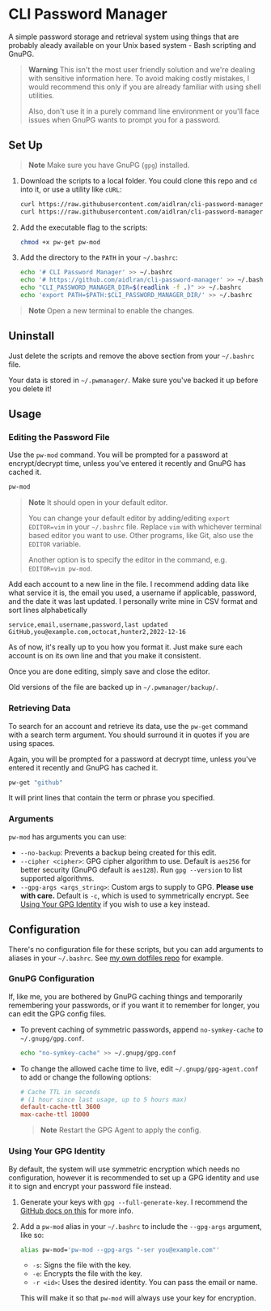 # CLI Password Manager

A simple password storage and retrieval system using things that are probably aleady available on your Unix based system - Bash scripting and GnuPG.

> **Warning**
> This isn't the most user friendly solution and we're dealing with sensitive information here. To avoid making costly mistakes, I would recommend this only if you are already familiar with using shell utilities.
>
> Also, don't use it in a purely command line environment or you'll face issues when GnuPG wants to prompt you for a password.

## Set Up

> **Note**
> Make sure you have GnuPG (`gpg`) installed.

1. Download the scripts to a local folder.
   You could clone this repo and `cd` into it, or use a utility like `cURL`:

   ```sh
   curl https://raw.githubusercontent.com/aidlran/cli-password-manager/main/bash/pw-get > pw-get
   curl https://raw.githubusercontent.com/aidlran/cli-password-manager/main/bash/pw-mod > pw-mod
   ```

2. Add the executable flag to the scripts:

   ```sh
   chmod +x pw-get pw-mod
   ```

3. Add the directory to the `PATH` in your `~/.bashrc`:

   ```sh
   echo '# CLI Password Manager' >> ~/.bashrc
   echo '# https://github.com/aidlran/cli-password-manager' >> ~/.bashrc
   echo "CLI_PASSWORD_MANAGER_DIR=$(readlink -f .)" >> ~/.bashrc
   echo 'export PATH=$PATH:$CLI_PASSWORD_MANAGER_DIR/' >> ~/.bashrc
   ```

> **Note**
> Open a new terminal to enable the changes.

## Uninstall

Just delete the scripts and remove the above section from your `~/.bashrc` file.

Your data is stored in `~/.pwmanager/`. Make sure you've backed it up before you delete it!

## Usage

### Editing the Password File

Use the `pw-mod` command. You will be prompted for a password at encrypt/decrypt time, unless you've entered it recently and GnuPG has cached it.

```sh
pw-mod
```

> **Note**
> It should open in your default editor.
>
> You can change your default editor by adding/editing `export EDITOR=vim` in your `~/.bashrc` file. Replace `vim` with whichever terminal based editor you want to use. Other programs, like Git, also use the `EDITOR` variable.
>
> Another option is to specify the editor in the command, e.g. `EDITOR=vim pw-mod`.

Add each account to a new line in the file. I recommend adding data like what service it is, the email you used, a username if applicable, password, and the date it was last updated. I personally write mine in CSV format and sort lines alphabetically

```csv
service,email,username,password,last updated
GitHub,you@example.com,octocat,hunter2,2022-12-16
```

As of now, it's really up to you how you format it. Just make sure each account is on its own line and that you make it consistent.

Once you are done editing, simply save and close the editor.

Old versions of the file are backed up in `~/.pwmanager/backup/`.

### Retrieving Data

To search for an account and retrieve its data, use the `pw-get` command with a search term argument. You should surround it in quotes if you are using spaces.

Again, you will be prompted for a password at decrypt time, unless you've entered it recently and GnuPG has cached it.

```sh
pw-get "github"
```

It will print lines that contain the term or phrase you specified.

### Arguments

`pw-mod` has arguments you can use:

- `--no-backup`: Prevents a backup being created for this edit.
- `--cipher <cipher>`: GPG cipher algorithm to use. Default is `aes256` for better security (GnuPG default is `aes128`). Run `gpg --version` to list supported algorithms.
- `--gpg-args <args_string>`: Custom args to supply to GPG. **Please use with care.** Default is `-c`, which is used to symmetrically encrypt. See [Using Your GPG Identity](#using-your-gpg-identity) if you wish to use a key instead.

## Configuration

There's no configuration file for these scripts, but you can add arguments to aliases in your `~/.bashrc`. See [my own dotfiles repo](https://github.com/aidlran/dotfiles/search?q=pw-mod+filename%3A.bashrc) for example.

### GnuPG Configuration

If, like me, you are bothered by GnuPG caching things and temporarily remembering your passwords, or if you want it to remember for longer, you can edit the GPG config files.

- To prevent caching of symmetric passwords, append `no-symkey-cache` to `~/.gnupg/gpg.conf`.

  ```sh
  echo "no-symkey-cache" >> ~/.gnupg/gpg.conf
  ```

- To change the allowed cache time to live, edit `~/.gnupg/gpg-agent.conf` to add or change the following options:

  ```conf
  # Cache TTL in seconds
  # (1 hour since last usage, up to 5 hours max)
  default-cache-ttl 3600
  max-cache-ttl 18000
  ```

  > **Note**
  > Restart the GPG Agent to apply the config.

### Using Your GPG Identity

By default, the system will use symmetric encryption which needs no configuration, however it is recommended to set up a GPG identity and use it to sign and encrypt your password file instead.

1. Generate your keys with `gpg --full-generate-key`. I recommend the [GitHub docs on this](https://docs.github.com/en/authentication/managing-commit-signature-verification/generating-a-new-gpg-key) for more info.

2. Add a `pw-mod` alias in your `~/.bashrc` to include the `--gpg-args` argument, like so:

   ```bash
   alias pw-mod='pw-mod --gpg-args "-ser you@example.com"'
   ```

   - `-s`: Signs the file with the key.
   - `-e`: Encrypts the file with the key.
   - `-r <id>`: Uses the desired identity. You can pass the email or name.

   This will make it so that `pw-mod` will always use your key for encryption.
